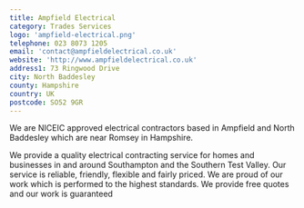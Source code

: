 ```yaml
---
title: Ampfield Electrical
category: Trades Services
logo: 'ampfield-electrical.png'
telephone: 023 8073 1205
email: 'contact@ampfieldelectrical.co.uk'
website: 'http://www.ampfieldelectrical.co.uk'
address1: 73 Ringwood Drive
city: North Baddesley
county: Hampshire
country: UK
postcode: SO52 9GR
---
```

We are NICEIC approved electrical contractors based in Ampfield and North Baddesley which are near Romsey in Hampshire.

We provide a quality electrical contracting service for homes and businesses in and around Southampton and the Southern Test Valley. Our service is reliable, friendly, flexible and fairly priced. We are proud of our work which is performed to the highest standards. We provide free quotes and our work is guaranteed
